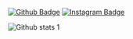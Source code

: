 [![Github Badge](https://img.shields.io/badge/-Github-000?style=quare&labelColor=000&logo=Github&logoColor=white&link=link)](https://github.com/beymec5353) 
[![Instagram Badge](https://img.shields.io/badge/-Instagram-C13584?style=flat-quare&labelColor=C13584&logo=instagram&logoColor=white&link=link)](https://www.instagram.com/mecit.muslu29/) 

![Github stats 1](https://github-readme-stats.vercel.app/api?username=kullanıcıadınız&show_icons=true&theme=gradient)


